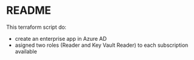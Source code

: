 # README #

This terraform script do:
- create an enterprise app in Azure AD
- asigned two roles (Reader and Key Vault Reader) to each subscription available

